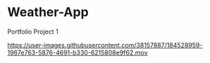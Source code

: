 # Weather-App
Portfolio Project 1


https://user-images.githubusercontent.com/38157887/184528959-1967e763-5876-4691-b330-6215808e9f62.mov

